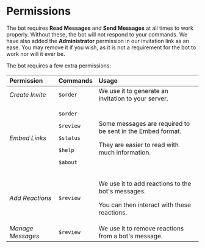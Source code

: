 # Permissions

The bot requires **Read Messages** and **Send Messages** at all times to work properly. Without these, the bot will not respond to your commands. We have also added the **Administrator** permission in our invitation link as an ease. You may remove it if you wish, as it is not a requirement for the bot to work nor will it ever be.

The bot requires a few extra permissions:

<table>
  <thead>
    <tr>
      <th style="text-align:left">Permission</th>
      <th style="text-align:left">Commands</th>
      <th style="text-align:left">Usage</th>
    </tr>
  </thead>
  <tbody>
    <tr>
      <td style="text-align:left"><em>Create Invite</em>
      </td>
      <td style="text-align:left"><code>$order</code>
      </td>
      <td style="text-align:left">We use it to generate an invitation to your server.</td>
    </tr>
    <tr>
      <td style="text-align:left"><em>Embed Links</em>
      </td>
      <td style="text-align:left">
        <p><code>$order</code>
        </p>
        <p><code>$review</code>
        </p>
        <p><code>$status</code>
        </p>
        <p><code>$help</code>
        </p>
        <p><code>$about</code>
        </p>
      </td>
      <td style="text-align:left">
        <p>Some messages are required to be sent in the Embed format.</p>
        <p>They are easier to read with much information.</p>
      </td>
    </tr>
    <tr>
      <td style="text-align:left"><em>Add Reactions</em>
      </td>
      <td style="text-align:left"><code>$review</code>
      </td>
      <td style="text-align:left">
        <p>We use it to add reactions to the bot&apos;s messages.</p>
        <p>You can then interact with these reactions.</p>
      </td>
    </tr>
    <tr>
      <td style="text-align:left"><em>Manage Messages</em>
      </td>
      <td style="text-align:left"><code>$review</code>
      </td>
      <td style="text-align:left">We use it to remove reactions from a bot&apos;s message.</td>
    </tr>
  </tbody>
</table>

